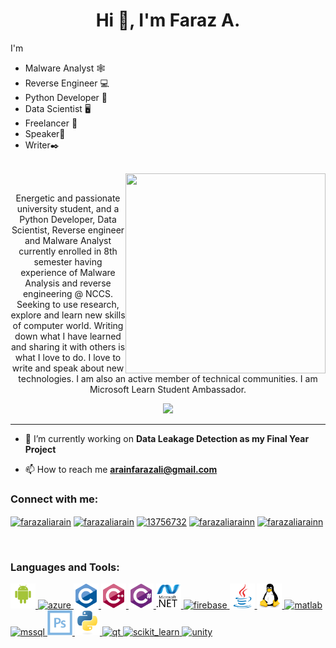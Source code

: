 <h1 align="center">Hi 👋, I'm Faraz A.</h1> 

I'm

- Malware Analyst 🕸
- Reverse Engineer 💻 
- Python Developer 🐍
- Data Scientist 🖥
- Freelancer 💖
- Speaker🎤
- Writer✒️

<br />
<img align="right" height="320px" width="320px" src="https://user-images.githubusercontent.com/53127268/117928315-d178ba00-b314-11eb-8e6b-07cc62625f39.png" />
<br />
<p align="center">
  Energetic and passionate university student, and a Python Developer, Data Scientist, Reverse engineer and Malware Analyst currently enrolled in 8th semester having experience of Malware Analysis and reverse engineering @ NCCS. Seeking to use research, explore and learn new skills of computer world.  Writing down what I have learned and sharing it with others is what I love to do. I love to write and speak about new technologies.
I am also an active member of technical communities. I am Microsoft Learn Student Ambassador.
</p>

<!-- Statistics -->

<p align="center" >
  <a href="https://github.com/anuraghazra/github-readme-stats"> 
    <img  src="https://github-readme-stats.vercel.app/api?username=farazaliarain&&show_icons=true"/>
  </a>
</p>

---


- 🔭 I’m currently working on **Data Leakage Detection as my Final Year Project**

- 📫 How to reach me **arainfarazali@gmail.com**

<h3 align="left">Connect with me:</h3>
<p align="left">
<a href="https://twitter.com/farazaliarain" target="blank"><img align="center" src="https://cdn.jsdelivr.net/npm/simple-icons@3.0.1/icons/twitter.svg" alt="farazaliarain" height="30" width="40" /></a>
<a href="https://linkedin.com/in/farazaliarain" target="blank"><img align="center" src="https://cdn.jsdelivr.net/npm/simple-icons@3.0.1/icons/linkedin.svg" alt="farazaliarain" height="30" width="40" /></a>
<a href="https://stackoverflow.com/users/13756732" target="blank"><img align="center" src="https://cdn.jsdelivr.net/npm/simple-icons@3.0.1/icons/stackoverflow.svg" alt="13756732" height="30" width="40" /></a>
<a href="https://fb.com/farazaliarainn" target="blank"><img align="center" src="https://cdn.jsdelivr.net/npm/simple-icons@3.0.1/icons/facebook.svg" alt="farazaliarainn" height="30" width="40" /></a>
<a href="https://instagram.com/farazaliarainn" target="blank"><img align="center" src="https://cdn.jsdelivr.net/npm/simple-icons@3.0.1/icons/instagram.svg" alt="farazaliarainn" height="30" width="40" /></a>
</p>


<br />

<h3 align="left">Languages and Tools:</h3>
<p align="left"> <a href="https://developer.android.com" target="_blank"> <img src="https://raw.githubusercontent.com/devicons/devicon/master/icons/android/android-original-wordmark.svg" alt="android" width="40" height="40"/> </a> <a href="https://azure.microsoft.com/en-in/" target="_blank"> <img src="https://www.vectorlogo.zone/logos/microsoft_azure/microsoft_azure-icon.svg" alt="azure" width="40" height="40"/> </a> <a href="https://www.cprogramming.com/" target="_blank"> <img src="https://raw.githubusercontent.com/devicons/devicon/master/icons/c/c-original.svg" alt="c" width="40" height="40"/> </a> <a href="https://www.w3schools.com/cpp/" target="_blank"> <img src="https://raw.githubusercontent.com/devicons/devicon/master/icons/cplusplus/cplusplus-original.svg" alt="cplusplus" width="40" height="40"/> </a> <a href="https://www.w3schools.com/cs/" target="_blank"> <img src="https://raw.githubusercontent.com/devicons/devicon/master/icons/csharp/csharp-original.svg" alt="csharp" width="40" height="40"/> </a> <a href="https://dotnet.microsoft.com/" target="_blank"> <img src="https://raw.githubusercontent.com/devicons/devicon/master/icons/dot-net/dot-net-original-wordmark.svg" alt="dotnet" width="40" height="40"/> </a> <a href="https://firebase.google.com/" target="_blank"> <img src="https://www.vectorlogo.zone/logos/firebase/firebase-icon.svg" alt="firebase" width="40" height="40"/> </a> <a href="https://www.java.com" target="_blank"> <img src="https://raw.githubusercontent.com/devicons/devicon/master/icons/java/java-original.svg" alt="java" width="40" height="40"/> </a> <a href="https://www.linux.org/" target="_blank"> <img src="https://raw.githubusercontent.com/devicons/devicon/master/icons/linux/linux-original.svg" alt="linux" width="40" height="40"/> </a> <a href="https://www.mathworks.com/" target="_blank"> <img src="https://raw.githubusercontent.com/simple-icons/simple-icons/master/icons/mathworks.svg" alt="matlab" width="40" height="40"/> </a> <a href="https://www.microsoft.com/en-us/sql-server" target="_blank"> <img src="https://cdn.worldvectorlogo.com/logos/microsoft-sql-server.svg" alt="mssql" width="40" height="40"/> </a> <a href="https://www.photoshop.com/en" target="_blank"> <img src="https://raw.githubusercontent.com/devicons/devicon/master/icons/photoshop/photoshop-line.svg" alt="photoshop" width="40" height="40"/> </a> <a href="https://www.python.org" target="_blank"> <img src="https://raw.githubusercontent.com/devicons/devicon/master/icons/python/python-original.svg" alt="python" width="40" height="40"/> </a> <a href="https://www.qt.io/" target="_blank"> <img src="https://upload.wikimedia.org/wikipedia/commons/0/0b/Qt_logo_2016.svg" alt="qt" width="40" height="40"/> </a> <a href="https://scikit-learn.org/" target="_blank"> <img src="https://upload.wikimedia.org/wikipedia/commons/0/05/Scikit_learn_logo_small.svg" alt="scikit_learn" width="40" height="40"/> </a> <a href="https://unity.com/" target="_blank"> <img src="https://www.vectorlogo.zone/logos/unity3d/unity3d-icon.svg" alt="unity" width="40" height="40"/> </a> </p>


<br />
